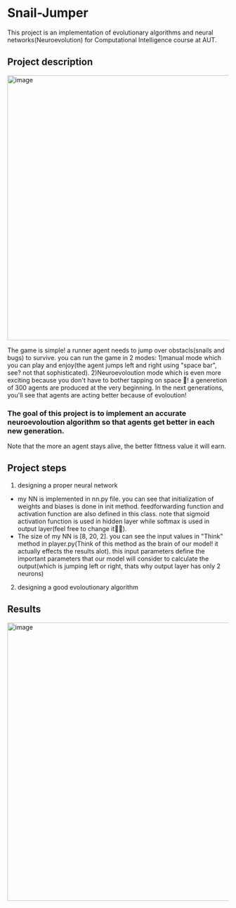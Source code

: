 # Snail-Jumper
This project is an implementation of evolutionary algorithms and neural networks(Neuroevolution) for Computational Intelligence course at AUT.

## Project description

<img width="603" alt="image" src="https://user-images.githubusercontent.com/72692826/178299331-0202a8c7-5285-451b-8204-65a0160ca70b.png">


The game is simple! a runner agent needs to jump over obstacls(snails and bugs) to survive. you can run the game in 2 modes: 1)manual mode which you can play and enjoy(the agent jumps left and right using "space bar", see? not that sophisticated). 2)Neuroevoloution mode which is even more exciting because you don't have to bother tapping on space 🥳! a generetion of 300 agents are produced at the very beginning. In the next generations, you'll see that agents are acting better because of evoloution! 
### The goal of this project is to implement an accurate neuroevoloution algorithm so that agents get better in each new generation.
Note that the more an agent stays alive, the better fittness value it will earn.
## Project steps
1) designing a proper neural network
- my NN is implemented in nn.py file. you can see that initialization of weights and biases is done in init method. feedforwarding function and activation function are also defined in this class. note that sigmoid activation function is used in hidden layer while softmax is used in output layer(feel free to change it✌🏻). 
- The size of my NN is [8, 20, 2]. you can see the input values in "Think" method in player.py(Think of this method as the brain of our model! it actually effects the results alot). this input parameters define the important parameters that our model will consider to calculate the output(which is jumping left or right, thats why output layer has only 2 neurons)
2) designing a good evoloutionary algorithm

## Results
<img width="633" alt="image" src="https://user-images.githubusercontent.com/72692826/178298609-f93f8df8-6d27-40df-917e-ff4ec804e1bc.png">
